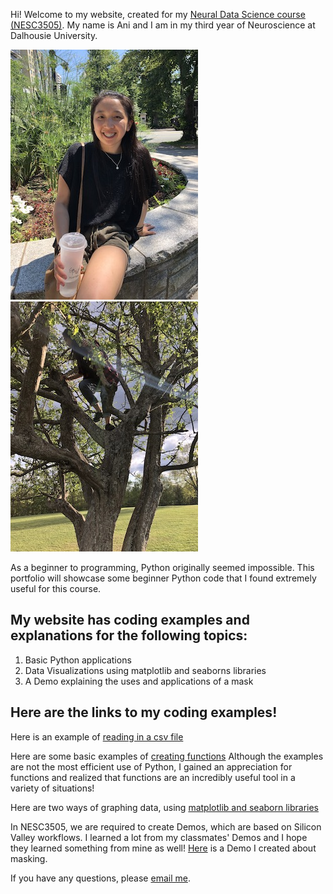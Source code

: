 Hi! Welcome to my website, created for my [Neural Data Science course (NESC3505)](https://dalpsychneuro.github.io/NESC_3505/). My name is Ani and I am in my third year of Neuroscience at Dalhousie University.

![jpeg](me.jpeg)![jpeg](me_t.jpeg)

As a beginner to programming, Python originally seemed impossible. This portfolio will showcase some beginner Python code that I found extremely useful for this course.

## My website has coding examples and explanations for the following topics:

1. Basic Python applications
2. Data Visualizations using matplotlib and seaborns libraries
3. A Demo explaining the uses and applications of a mask


## Here are the links to my coding examples!

Here is an example of [reading in a csv file](reading_files.md)

Here are some basic examples of [creating functions](converting.md) 
Although the examples are not the most efficient use of Python, I gained an appreciation for functions and realized that functions are an incredibly useful tool in a variety of situations! 

Here are two ways of graphing data, using [matplotlib and seaborn libraries](Portfolio_work.md)

In NESC3505, we are required to create Demos, which are based on Silicon Valley workflows. I learned a lot from my classmates' Demos and I hope they learned something from mine as well! [Here](https://an648648.github.io/demo-5/) is a Demo I created about masking.

If you have any questions, please [email me](mailto:an648648@dal.ca).


